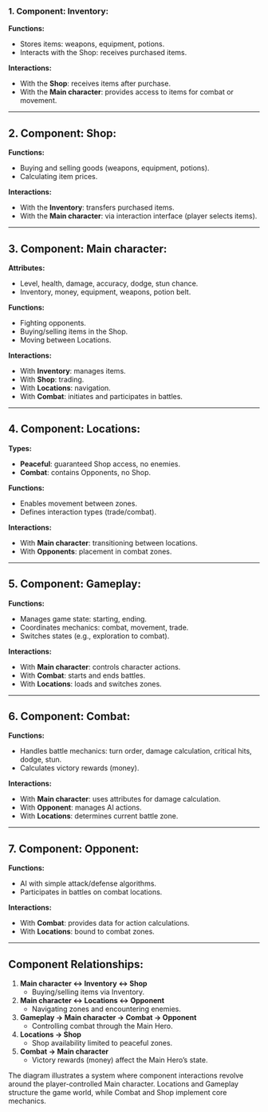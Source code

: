 ### 1. Component: Inventory:

**Functions:**  
- Stores items: weapons, equipment, potions.  
- Interacts with the Shop: receives purchased items.  

**Interactions:**  
- With the **Shop**: receives items after purchase.  
- With the **Main character**: provides access to items for combat or movement.  

---

## 2. Component: Shop:  

**Functions:**  
- Buying and selling goods (weapons, equipment, potions).  
- Calculating item prices.  

**Interactions:**  
- With the **Inventory**: transfers purchased items.  
- With the **Main character**: via interaction interface (player selects items).  

---

## 3. Component: Main character:  

**Attributes:**  
- Level, health, damage, accuracy, dodge, stun chance.  
- Inventory, money, equipment, weapons, potion belt.  

**Functions:**  
- Fighting opponents.  
- Buying/selling items in the Shop.  
- Moving between Locations.  

**Interactions:**  
- With **Inventory**: manages items.  
- With **Shop**: trading.  
- With **Locations**: navigation.  
- With **Combat**: initiates and participates in battles.  

---

## 4. Component: Locations:

**Types:**  
- **Peaceful**: guaranteed Shop access, no enemies.  
- **Combat**: contains Opponents, no Shop.  

**Functions:**  
- Enables movement between zones.  
- Defines interaction types (trade/combat).  

**Interactions:**  
- With **Main character**: transitioning between locations.  
- With **Opponents**: placement in combat zones.  

---

## 5. Component: Gameplay:  

**Functions:**  
- Manages game state: starting, ending.  
- Coordinates mechanics: combat, movement, trade.  
- Switches states (e.g., exploration to combat).  

**Interactions:**  
- With **Main character**: controls character actions.  
- With **Combat**: starts and ends battles.  
- With **Locations**: loads and switches zones.  

---

## 6. Component: Combat:

**Functions:**  
- Handles battle mechanics: turn order, damage calculation, critical hits, dodge, stun.  
- Calculates victory rewards (money).  

**Interactions:**  
- With **Main character**: uses attributes for damage calculation.  
- With **Opponent**: manages AI actions.  
- With **Locations**: determines current battle zone.  

---

## 7. Component: Opponent:

**Functions:**  
- AI with simple attack/defense algorithms.  
- Participates in battles on combat locations.  

**Interactions:**  
- With **Combat**: provides data for action calculations.  
- With **Locations**: bound to combat zones.  

---

## Component Relationships:  

1. **Main character ↔ Inventory ↔ Shop**  
   - Buying/selling items via Inventory.  
1. **Main character ↔ Locations ↔ Opponent**  
   - Navigating zones and encountering enemies.  
1. **Gameplay → Main character → Combat → Opponent**  
   - Controlling combat through the Main Hero.  
4. **Locations → Shop**  
   - Shop availability limited to peaceful zones.  
1. **Combat → Main character**  
   - Victory rewards (money) affect the Main Hero’s state.  

The diagram illustrates a system where component interactions revolve around the player-controlled Main character. Locations and Gameplay structure the game world, while Combat and Shop implement core mechanics.